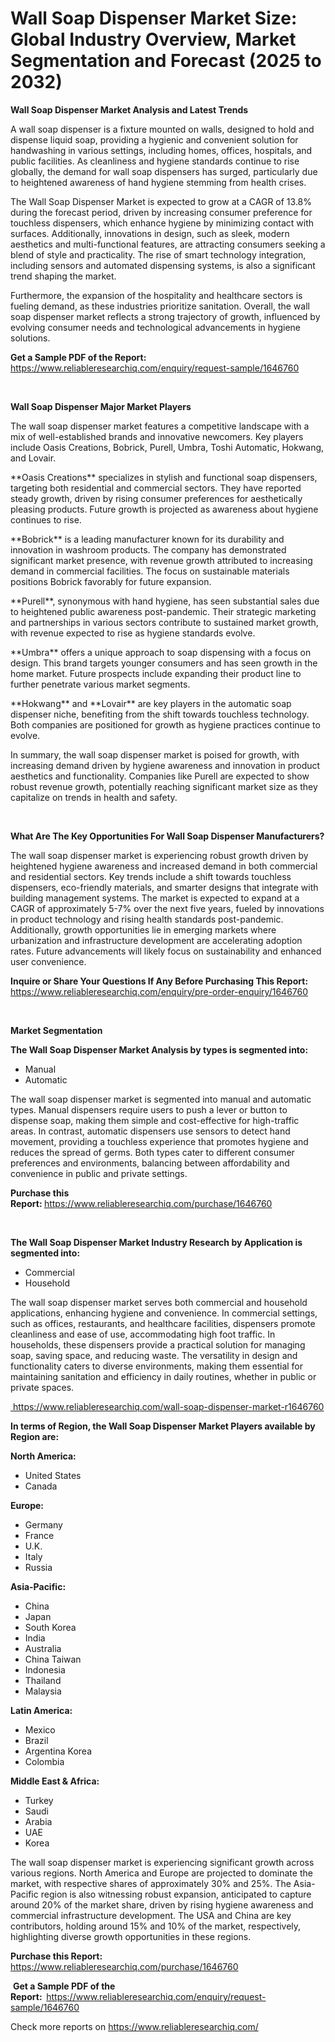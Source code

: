 <p><h1>Wall Soap Dispenser Market Size: Global Industry Overview, Market Segmentation and Forecast (2025 to 2032)</h1></p><p><strong>Wall Soap Dispenser Market Analysis and Latest Trends</strong></p>
<p><p>A wall soap dispenser is a fixture mounted on walls, designed to hold and dispense liquid soap, providing a hygienic and convenient solution for handwashing in various settings, including homes, offices, hospitals, and public facilities. As cleanliness and hygiene standards continue to rise globally, the demand for wall soap dispensers has surged, particularly due to heightened awareness of hand hygiene stemming from health crises.</p><p>The Wall Soap Dispenser Market is expected to grow at a CAGR of 13.8% during the forecast period, driven by increasing consumer preference for touchless dispensers, which enhance hygiene by minimizing contact with surfaces. Additionally, innovations in design, such as sleek, modern aesthetics and multi-functional features, are attracting consumers seeking a blend of style and practicality. The rise of smart technology integration, including sensors and automated dispensing systems, is also a significant trend shaping the market. </p><p>Furthermore, the expansion of the hospitality and healthcare sectors is fueling demand, as these industries prioritize sanitation. Overall, the wall soap dispenser market reflects a strong trajectory of growth, influenced by evolving consumer needs and technological advancements in hygiene solutions.</p></p>
<p><strong>Get a Sample PDF of the Report:&nbsp;</strong> <a href="https://www.reliableresearchiq.com/enquiry/request-sample/1646760?utm_campaign=3097&utm_medium=2&utm_source=Github&utm_content=ia&utm_term=05042025&utm_id=wall-soap-dispenser">https://www.reliableresearchiq.com/enquiry/request-sample/1646760</a></p>
<p>&nbsp;</p>
<p><strong>Wall Soap Dispenser Major Market Players</strong></p>
<p><p>The wall soap dispenser market features a competitive landscape with a mix of well-established brands and innovative newcomers. Key players include Oasis Creations, Bobrick, Purell, Umbra, Toshi Automatic, Hokwang, and Lovair.</p><p>**Oasis Creations** specializes in stylish and functional soap dispensers, targeting both residential and commercial sectors. They have reported steady growth, driven by rising consumer preferences for aesthetically pleasing products. Future growth is projected as awareness about hygiene continues to rise.</p><p>**Bobrick** is a leading manufacturer known for its durability and innovation in washroom products. The company has demonstrated significant market presence, with revenue growth attributed to increasing demand in commercial facilities. The focus on sustainable materials positions Bobrick favorably for future expansion.</p><p>**Purell**, synonymous with hand hygiene, has seen substantial sales due to heightened public awareness post-pandemic. Their strategic marketing and partnerships in various sectors contribute to sustained market growth, with revenue expected to rise as hygiene standards evolve.</p><p>**Umbra** offers a unique approach to soap dispensing with a focus on design. This brand targets younger consumers and has seen growth in the home market. Future prospects include expanding their product line to further penetrate various market segments.</p><p>**Hokwang** and **Lovair** are key players in the automatic soap dispenser niche, benefiting from the shift towards touchless technology. Both companies are positioned for growth as hygiene practices continue to evolve.</p><p>In summary, the wall soap dispenser market is poised for growth, with increasing demand driven by hygiene awareness and innovation in product aesthetics and functionality. Companies like Purell are expected to show robust revenue growth, potentially reaching significant market size as they capitalize on trends in health and safety.</p></p>
<p>&nbsp;</p>
<p><strong>What Are The Key Opportunities For Wall Soap Dispenser Manufacturers?</strong></p>
<p><p>The wall soap dispenser market is experiencing robust growth driven by heightened hygiene awareness and increased demand in both commercial and residential sectors. Key trends include a shift towards touchless dispensers, eco-friendly materials, and smarter designs that integrate with building management systems. The market is expected to expand at a CAGR of approximately 5-7% over the next five years, fueled by innovations in product technology and rising health standards post-pandemic. Additionally, growth opportunities lie in emerging markets where urbanization and infrastructure development are accelerating adoption rates. Future advancements will likely focus on sustainability and enhanced user convenience.</p></p>
<p><strong>Inquire or Share Your Questions If Any Before Purchasing This Report:</strong> <a href="https://www.reliableresearchiq.com/enquiry/pre-order-enquiry/1646760?utm_campaign=3097&utm_medium=2&utm_source=Github&utm_content=ia&utm_term=05042025&utm_id=wall-soap-dispenser">https://www.reliableresearchiq.com/enquiry/pre-order-enquiry/1646760</a></p>
<p>&nbsp;</p>
<p><strong>Market Segmentation</strong></p>
<p><strong>The Wall Soap Dispenser Market Analysis by types is segmented into:</strong></p>
<p><ul><li>Manual</li><li>Automatic</li></ul></p>
<p><p>The wall soap dispenser market is segmented into manual and automatic types. Manual dispensers require users to push a lever or button to dispense soap, making them simple and cost-effective for high-traffic areas. In contrast, automatic dispensers use sensors to detect hand movement, providing a touchless experience that promotes hygiene and reduces the spread of germs. Both types cater to different consumer preferences and environments, balancing between affordability and convenience in public and private settings.</p></p>
<p><strong>Purchase this Report:&nbsp;</strong><a href="https://www.reliableresearchiq.com/purchase/1646760?utm_campaign=3097&utm_medium=2&utm_source=Github&utm_content=ia&utm_term=05042025&utm_id=wall-soap-dispenser">https://www.reliableresearchiq.com/purchase/1646760</a></p>
<p>&nbsp;</p>
<p><strong>The Wall Soap Dispenser Market Industry Research by Application is segmented into:</strong></p>
<p><ul><li>Commercial</li><li>Household</li></ul></p>
<p><p>The wall soap dispenser market serves both commercial and household applications, enhancing hygiene and convenience. In commercial settings, such as offices, restaurants, and healthcare facilities, dispensers promote cleanliness and ease of use, accommodating high foot traffic. In households, these dispensers provide a practical solution for managing soap, saving space, and reducing waste. The versatility in design and functionality caters to diverse environments, making them essential for maintaining sanitation and efficiency in daily routines, whether in public or private spaces.</p></p>
<p><a href="https://www.reliableresearchiq.com/wall-soap-dispenser-market-r1646760?utm_campaign=3097&utm_medium=2&utm_source=Github&utm_content=ia&utm_term=05042025&utm_id=wall-soap-dispenser">&nbsp;https://www.reliableresearchiq.com/wall-soap-dispenser-market-r1646760</a></p>
<p><strong>In terms of Region, the Wall Soap Dispenser Market Players available by Region are:</strong></p>
<p>
    <p> <strong> North America: </strong>
        <ul>
            <li>United States</li>
            <li>Canada</li>
        </ul>
        </p> 
    <p> <strong> Europe: </strong>
        <ul>
            <li>Germany</li>
            <li>France</li>
            <li>U.K.</li>
            <li>Italy</li>
            <li>Russia</li>
        </ul>
        </p> 
    <p> <strong> Asia-Pacific: </strong>
        <ul>
            <li>China</li>
            <li>Japan</li>
            <li>South Korea</li>
            <li>India</li>
            <li>Australia</li>
            <li>China Taiwan</li>
            <li>Indonesia</li>
            <li>Thailand</li>
            <li>Malaysia</li>
        </ul>
        </p> 
    <p> <strong> Latin America: </strong>
        <ul>
            <li>Mexico</li>
            <li>Brazil</li>
            <li>Argentina Korea</li>
            <li>Colombia</li>
        </ul>
        </p> 
    <p> <strong> Middle East & Africa: </strong>
        <ul>
            <li>Turkey</li>
            <li>Saudi</li>
            <li>Arabia</li>
            <li>UAE</li>
            <li>Korea</li>
        </ul>
    </p>
    </p>
<p><p>The wall soap dispenser market is experiencing significant growth across various regions. North America and Europe are projected to dominate the market, with respective shares of approximately 30% and 25%. The Asia-Pacific region is also witnessing robust expansion, anticipated to capture around 20% of the market share, driven by rising hygiene awareness and commercial infrastructure development. The USA and China are key contributors, holding around 15% and 10% of the market, respectively, highlighting diverse growth opportunities in these regions.</p></p>
<p><strong>Purchase this Report: </strong><a href="https://www.reliableresearchiq.com/purchase/1646760?utm_campaign=3097&utm_medium=2&utm_source=Github&utm_content=ia&utm_term=05042025&utm_id=wall-soap-dispenser">https://www.reliableresearchiq.com/purchase/1646760</a></p>
<p>&nbsp;<strong>Get a Sample PDF of the Report:&nbsp;&nbsp;</strong><a href="https://www.reliableresearchiq.com/enquiry/request-sample/1646760?utm_campaign=3097&utm_medium=2&utm_source=Github&utm_content=ia&utm_term=05042025&utm_id=wall-soap-dispenser">https://www.reliableresearchiq.com/enquiry/request-sample/1646760</a></p>
<p><strong></strong></p>
<p>Check more reports on <a href="https://www.reliableresearchiq.com/?utm_campaign=3097&utm_medium=2&utm_source=Github&utm_content=ia&utm_term=05042025&utm_id=wall-soap-dispenser">https://www.reliableresearchiq.com/</a></p>